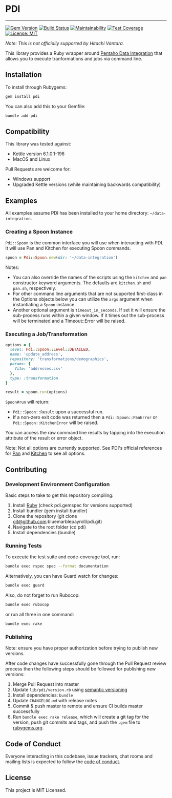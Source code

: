 # PDI

---

[![Gem Version](https://badge.fury.io/rb/pdi.svg)](https://badge.fury.io/rb/pdi) [![Build Status](https://travis-ci.org/bluemarblepayroll/pdi.svg?branch=master)](https://travis-ci.org/bluemarblepayroll/pdi) [![Maintainability](https://api.codeclimate.com/v1/badges/955e491a34465360bf64/maintainability)](https://codeclimate.com/github/bluemarblepayroll/pdi/maintainability) [![Test Coverage](https://api.codeclimate.com/v1/badges/955e491a34465360bf64/test_coverage)](https://codeclimate.com/github/bluemarblepayroll/pdi/test_coverage) [![License: MIT](https://img.shields.io/badge/License-MIT-yellow.svg)](https://opensource.org/licenses/MIT)

*Note: This is not officially supported by Hitachi Vantara.*

This library provides a Ruby wrapper around [Pentaho Data Integration](https://www.hitachivantara.com/en-us/products/data-management-analytics/pentaho-platform/pentaho-data-integration.html) that allows you to execute tranformations and jobs via command line.

## Installation

To install through Rubygems:

````bash
gem install pdi
````

You can also add this to your Gemfile:

````bash
bundle add pdi
````

## Compatibility

This library was tested against:

* Kettle version 6.1.0.1-196
* MacOS and Linux

Pull Requests are welcome for:

* Windows support
* Upgraded Kettle versions (while maintaining backwards compatibility)

## Examples

All examples assume PDI has been installed to your home directory: `~/data-integration`.

### Creating a Spoon Instance

`Pdi::Spoon` is the common interface you will use when interacting with PDI.  It will use Pan and Kitchen for executing Spoon commands.

```ruby
spoon = Pdi::Spoon.new(dir: '~/data-integration')
```

Notes:

* You can also override the names of the scripts using the `kitchen` and `pan` constructor keyword arguments.  The defaults are `kitchen.sh` and `pan.sh`, respectively.
* For other command line arguments that are not supported first-class in the Options objects below you can utilize the `args` argument when instantiating a `Spoon` instance.
* Another optional argument is `timeout_in_seconds`.  If set it will ensure the sub-process runs within a given window.  If it times out the sub-process will be terminated and a Timeout::Error will be raised.

### Executing a Job/Transformation

```ruby
options = {
  level: Pdi::Spoon::Level::DETAILED,
  name: 'update_address',
  repository: 'transformations/demographics',
  params: {
    file: 'addresses.csv'
  },
  type: :transformation
}

result = spoon.run(options)
```

`Spoon#run` will return:

* `Pdi::Spoon::Result` upon a successful run.
* If a non-zero exit code was returned then a `Pdi::Spoon::PanError` or `Pdi::Spoon::KitchenError` will be raised.

You can access the raw command line results by tapping into the execution attribute of the result or error object.

Note: Not all options are currently supported.  See PDI's official references for [Pan](https://help.pentaho.com/Documentation/6.1/0L0/0Y0/070/000) and [Kitchen](https://help.pentaho.com/Documentation/6.1/0L0/0Y0/070/010) to see all options.

## Contributing

### Development Environment Configuration

Basic steps to take to get this repository compiling:

1. Install [Ruby](https://www.ruby-lang.org/en/documentation/installation/) (check pdi.gemspec for versions supported)
2. Install bundler (gem install bundler)
3. Clone the repository (git clone git@github.com:bluemarblepayroll/pdi.git)
4. Navigate to the root folder (cd pdi)
5. Install dependencies (bundle)

### Running Tests

To execute the test suite and code-coverage tool, run:

````bash
bundle exec rspec spec --format documentation
````

Alternatively, you can have Guard watch for changes:

````bash
bundle exec guard
````

Also, do not forget to run Rubocop:

````bash
bundle exec rubocop
````

or run all three in one command:

````bash
bundle exec rake
````

### Publishing

Note: ensure you have proper authorization before trying to publish new versions.

After code changes have successfully gone through the Pull Request review process then the following steps should be followed for publishing new versions:

1. Merge Pull Request into master
2. Update `lib/pdi/version.rb` using [semantic versioning](https://semver.org/)
3. Install dependencies: `bundle`
4. Update `CHANGELOG.md` with release notes
5. Commit & push master to remote and ensure CI builds master successfully
6. Run `bundle exec rake release`, which will create a git tag for the version, push git commits and tags, and push the `.gem` file to [rubygems.org](https://rubygems.org).

## Code of Conduct

Everyone interacting in this codebase, issue trackers, chat rooms and mailing lists is expected to follow the [code of conduct](https://github.com/bluemarblepayroll/pdi/blob/master/CODE_OF_CONDUCT.md).

## License

This project is MIT Licensed.
